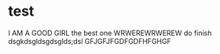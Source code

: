 test
====
I AM A GOOD GIRL
the best one
WRWEREWRWEREW
do finish
dsgkdsgldsgdsglds;dsl
GFJGFJFGDFGDFHFGHGF